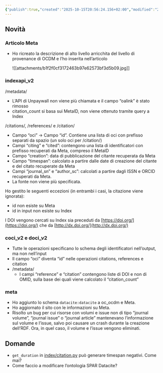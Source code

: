 ```yaml
---
{"publish":true,"created":"2025-10-15T20:56:24.156+02:00","modified":"2025-10-15T20:56:24.159+02:00","cssclasses":""}
---
```



## Novità

### Articolo Meta

- Ho ricreato la descrizione di alto livello arricchita del livello di provenance di OCDM e l’ho inserita nell’articolo
    
    ![[attachments/b1f2f0cf3172463b97e62573bf3d5b09.jpg]]
    

### indexapi_v2

/metadata/

- L’API di Unpaywall non viene più chiamata e il campo “oalink” è stato rimosso
- citation_count si basa sui MetaID, non viene ottenuto tramite query a Index

/citations/, /references/ e /citation/

- Campo “oci” → Campo “id”. Contiene una lista di oci con prefisso separati da spazio (un solo oci per /citation/)
- Campi “citing” e “cited”: contengono una lista di identificatori con prefisso recuperati da Meta, compreso il MetaID
- Campo “creation”: data di pubblicazione del citante recuperata da Meta
- Campo “timespan”: calcolato a partire dalle date di creazione del citante e del citato recuperate da Meta
- Campi “journal_sn” e “author_sc”: calcolati a partire dagli ISSN e ORCID recuperati da Meta.
- La fonte non viene più specificata.

Ho gestito le seguenti eccezioni (in entrambi i casi, la citazione viene ignorata):

- id non esiste su Meta
- id in input non esiste su Index

I DOI vengono cercati su Index sia preceduti da [https://doi.org/](https://doi.org/) che da [http://dx.doi.org/](http://dx.doi.org/)

### coci_v2 e doci_v2

- Tutte le operazioni specificano lo schema degli identificatori nell’output, ma non nell’input
- Il campo “oci” diventa “id” nelle operazioni citations, references e citation
- /metadata/
    - I campi “reference” e “citation” contengono liste di DOI e non di OMID, sulla base dei quali viene calcolato il “citation_count”

### meta

- Ho aggiunto lo schema `datacite:datacite` a oc_ocdm e Meta.
- Ho aggiornato il sito con le informazioni su Meta.
- Risolto un bug per cui risorse con volumi e issue non di tipo “journal volume”, “journal issue” o “journal article” mantenevano l’informazione sul volume e l’issue, salvo poi causare un crash durante la creazione dell’RDF. Ora, in quel caso, il volume e l’issue vengono eliminati.

## Domande

- `get_duration` in [index/citation.py](https://github.com/opencitations/index/blob/master/index/python/src/oci/citation.py) può generare timespan negativi. Come mai?
- Come faccio a modificare l’ontologia SPAR Datacite?